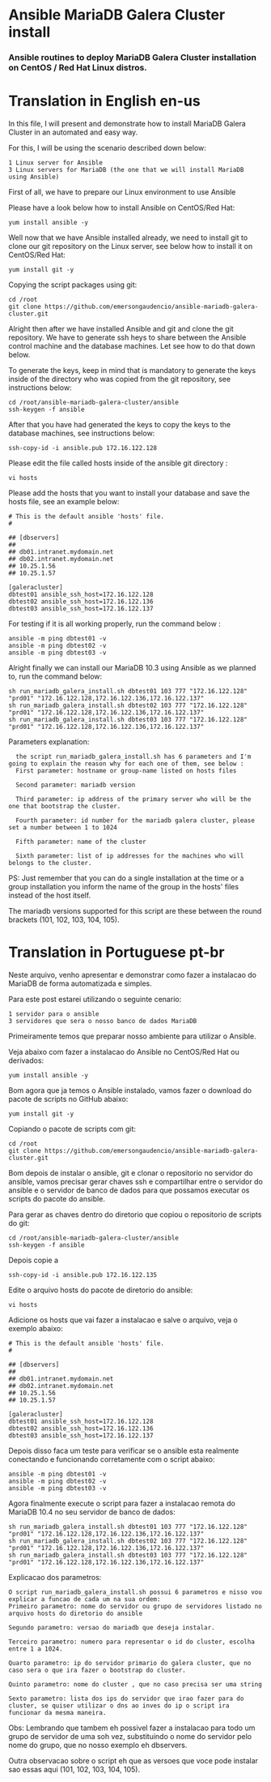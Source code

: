 # Ansible MariaDB Galera Cluster install
### Ansible routines to deploy MariaDB Galera Cluster installation on CentOS / Red Hat Linux distros.

# Translation in English en-us

 In this file, I will present and demonstrate how to install MariaDB Galera Cluster in an automated and easy way.

 For this, I will be using the scenario described down below:
 ```
 1 Linux server for Ansible
 3 Linux servers for MariaDB (the one that we will install MariaDB using Ansible)
 ```

 First of all, we have to prepare our Linux environment to use Ansible

 Please have a look below how to install Ansible on CentOS/Red Hat:
 ```
 yum install ansible -y
 ```
 Well now that we have Ansible installed already, we need to install git to clone our git repository on the Linux server, see below how to install it on CentOS/Red Hat:
 ```
 yum install git -y
 ```

 Copying the script packages using git:
 ```
 cd /root
 git clone https://github.com/emersongaudencio/ansible-mariadb-galera-cluster.git
 ```
 Alright then after we have installed Ansible and git and clone the git repository. We have to generate ssh heys to share between the Ansible control machine and the database machines. Let see how to do that down below.

 To generate the keys, keep in mind that is mandatory to generate the keys inside of the directory who was copied from the git repository, see instructions below:
 ```
 cd /root/ansible-mariadb-galera-cluster/ansible
 ssh-keygen -f ansible
 ```
 After that you have had generated the keys to copy the keys to the database machines, see instructions below:
 ```
 ssh-copy-id -i ansible.pub 172.16.122.128
 ```

 Please edit the file called hosts inside of the ansible git directory :
 ```
 vi hosts
 ```
 Please add the hosts that you want to install your database and save the hosts file, see an example below:

 ```
 # This is the default ansible 'hosts' file.
 #

 ## [dbservers]
 ##
 ## db01.intranet.mydomain.net
 ## db02.intranet.mydomain.net
 ## 10.25.1.56
 ## 10.25.1.57

 [galeracluster]
 dbtest01 ansible_ssh_host=172.16.122.128
 dbtest02 ansible_ssh_host=172.16.122.136
 dbtest03 ansible_ssh_host=172.16.122.137
 ```

 For testing if it is all working properly, run the command below :
 ```
 ansible -m ping dbtest01 -v
 ansible -m ping dbtest02 -v
 ansible -m ping dbtest03 -v
 ```

 Alright finally we can install our MariaDB 10.3 using Ansible as we planned to, run the command below:
 ```
 sh run_mariadb_galera_install.sh dbtest01 103 777 "172.16.122.128" "prd01" "172.16.122.128,172.16.122.136,172.16.122.137"  
 sh run_mariadb_galera_install.sh dbtest02 103 777 "172.16.122.128" "prd01" "172.16.122.128,172.16.122.136,172.16.122.137"
 sh run_mariadb_galera_install.sh dbtest03 103 777 "172.16.122.128" "prd01" "172.16.122.128,172.16.122.136,172.16.122.137"
 ```

  Parameters explanation:

```
  the script run_mariadb_galera_install.sh has 6 parameters and I'm going to explain the reason why for each one of them, see below :
  First parameter: hostname or group-name listed on hosts files
  
  Second parameter: mariadb version
  
  Third parameter: ip address of the primary server who will be the one that bootstrap the cluster.
  
  Fourth parameter: id number for the mariadb galera cluster, please set a number between 1 to 1024
  
  Fifth parameter: name of the cluster
  
  Sixth parameter: list of ip addresses for the machines who will belongs to the cluster.
```

 PS: Just remember that you can do a single installation at the time or a group installation you inform the name of the group in the hosts' files instead of the host itself.

 The mariadb versions supported for this script are these between the round brackets (101, 102, 103, 104, 105).

# Translation in Portuguese pt-br

Neste arquivo, venho apresentar e demonstrar como fazer a instalacao do MariaDB de forma automatizada e simples.

Para este post estarei utilizando o seguinte cenario:
```
1 servidor para o ansible
3 servidores que sera o nosso banco de dados MariaDB
```

Primeiramente temos que preparar nosso ambiente para utilizar o Ansible.

Veja abaixo com fazer a instalacao do Ansible no CentOS/Red Hat ou derivados:
```
yum install ansible -y
```

Bom agora que ja temos o Ansible instalado, vamos fazer o download do pacote de scripts no GitHub abaixo:
```
yum install git -y
```

Copiando o pacote de scripts com git:
```
cd /root
git clone https://github.com/emersongaudencio/ansible-mariadb-galera-cluster.git
```

Bom depois de instalar o ansible, git e clonar o repositorio no servidor do ansible, vamos precisar gerar chaves ssh e compartilhar entre o servidor do ansible e o servidor de banco de dados para que possamos executar os scripts do pacote do ansible.

Para gerar as chaves dentro do diretorio que copiou o repositorio de scripts do git:
```
cd /root/ansible-mariadb-galera-cluster/ansible
ssh-keygen -f ansible
```
Depois copie a
```
ssh-copy-id -i ansible.pub 172.16.122.135
```

Edite o arquivo hosts do pacote de diretorio do ansible:
```
vi hosts
```
Adicione os hosts que vai fazer a instalacao e salve o arquivo, veja o exemplo abaixo:

```
# This is the default ansible 'hosts' file.
#

## [dbservers]
##
## db01.intranet.mydomain.net
## db02.intranet.mydomain.net
## 10.25.1.56
## 10.25.1.57

[galeracluster]
dbtest01 ansible_ssh_host=172.16.122.128
dbtest02 ansible_ssh_host=172.16.122.136
dbtest03 ansible_ssh_host=172.16.122.137
```

Depois disso faca um teste para verificar se o ansible esta realmente conectando e funcionando corretamente com o script abaixo:
```
ansible -m ping dbtest01 -v
ansible -m ping dbtest02 -v
ansible -m ping dbtest03 -v
```

Agora finalmente execute o script para fazer a instalacao remota do MariaDB 10.4 no seu servidor de banco de dados:
```
sh run_mariadb_galera_install.sh dbtest01 103 777 "172.16.122.128" "prd01" "172.16.122.128,172.16.122.136,172.16.122.137"  
sh run_mariadb_galera_install.sh dbtest02 103 777 "172.16.122.128" "prd01" "172.16.122.128,172.16.122.136,172.16.122.137"
sh run_mariadb_galera_install.sh dbtest03 103 777 "172.16.122.128" "prd01" "172.16.122.128,172.16.122.136,172.16.122.137"
```

Explicacao dos parametros:

```
O script run_mariadb_galera_install.sh possui 6 parametros e nisso vou explicar a funcao de cada um na sua ordem:
Primeiro parametro: nome do servidor ou grupo de servidores listado no arquivo hosts do diretorio do ansible

Segundo parametro: versao do mariadb que deseja instalar.

Terceiro parametro: numero para representar o id do cluster, escolha entre 1 a 1024.

Quarto parametro: ip do servidor primario do galera cluster, que no caso sera o que ira fazer o bootstrap do cluster.

Quinto parametro: nome do cluster , que no caso precisa ser uma string

Sexto parametro: lista dos ips do servidor que irao fazer para do cluster, se quiser utilizar o dns ao inves do ip o script ira funcionar da mesma maneira.
```
Obs: Lembrando que tambem eh possivel fazer a instalacao para todo um grupo de servidor de uma soh vez, substituindo o nome do servidor pelo nome do grupo, que no nosso exemplo eh dbservers.

Outra observacao sobre o script eh que as versoes que voce pode instalar sao essas aqui (101, 102, 103, 104, 105).
